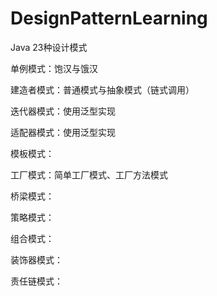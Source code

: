 # DesignPatternLearning
Java 23种设计模式

单例模式：饱汉与饿汉

建造者模式：普通模式与抽象模式（链式调用）

迭代器模式：使用泛型实现

适配器模式：使用泛型实现

模板模式：

工厂模式：简单工厂模式、工厂方法模式

桥梁模式：

策略模式：

组合模式：

装饰器模式：

责任链模式：